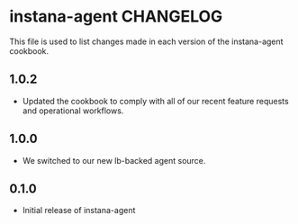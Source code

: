 # instana-agent CHANGELOG

This file is used to list changes made in each version of the instana-agent
cookbook.

## 1.0.2
- Updated the cookbook to comply with all of our recent feature requests and operational workflows.

## 1.0.0
- We switched to our new lb-backed agent source.

## 0.1.0
- Initial release of instana-agent
